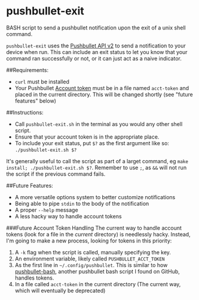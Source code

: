 pushbullet-exit
===============

BASH script to send a pushbullet notification upon the exit of a unix shell command.

`pushbullet-exit` uses the 
[Pushbullet API v2](https://docs.pushbullet.com/v2/pushes/) to send a 
notification to your device when run. This can include an exit status to let
you know that your command ran successfully or not, or it can just act as
a naive indicator.

##Requirements:  
* `curl` must be installed
* Your Pushbullet [Account token](https://www.pushbullet.com/account) must
be in a file named `acct-token` and placed in the current directory. 
This will be changed shortly (see "future features" below)

##Instructions:  
* Call `pushbullet-exit.sh` in the terminal as you would any other shell script.
* Ensure that your account token is in the appropriate place.
* To include your exit status, put `$?` as the first argument like so:  
`./pushbullet-exit.sh $?`  

It's generally useful to call the script as part of a larget command, eg
`make install; ./pushbullet-exit.sh $?`. Remember to use `;`, as `&&` will
not run the script if the previous command fails.

##Future Features:  
* A more versatile options system to better customize notifications
* Being able to pipe `stdin` to the body of the notification
* A proper `--help` message
* A less hacky way to handle account tokens

###Future Account Token Handling
The current way to handle account tokens (look for a file in the *current* directory) is needlessly hacky.
Instead, I'm going to make a new process, looking for tokens
in this priority:  

1. A `-k` flag when the script is called, manually specifying the key.
2. An environment variable, likely called `PUSHBULLET_ACCT_TOKEN`
3. As the first line in `~/.config/pushbullet`. This is similar to how [pushbullet-bash](https://github.com/Red5d/pushbullet-bash/blob/master/pushbullet), another pushbullet bash script I found on GitHub, handles tokens.
4. In a file called `acct-token` in the current directory (The current way, which will eventually be deprecated)
